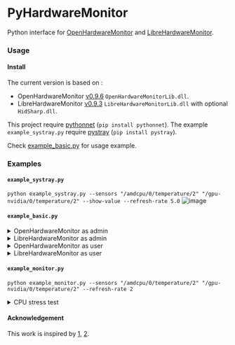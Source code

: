 # PyHardwareMonitor
Python interface for [OpenHardwareMonitor](https://github.com/openhardwaremonitor/openhardwaremonitor) and [LibreHardwareMonitor](https://github.com/LibreHardwareMonitor/LibreHardwareMonitor).


### Usage
#### Install
The current version is based on :
* OpenHardwareMonitor [v0.9.6](https://openhardwaremonitor.org/files/openhardwaremonitor-v0.9.6.zip) `OpenHardwareMonitorLib.dll`.
* LibreHardwareMonitor [v0.9.3](https://github.com/LibreHardwareMonitor/LibreHardwareMonitor/releases/download/v0.9.3/LibreHardwareMonitor-net472.zip) `LibreHardwareMonitorLib.dll` with optional `HidSharp.dll`.

This project require [pythonnet](https://github.com/pythonnet/pythonnet) (`pip install pythonnet`).
The example `example_systray.py` require [pystray](https://github.com/moses-palmer/pystray) (`pip install pystray`).

Check [example_basic.py](example_basic.py) for usage example.


### Examples
#### `example_systray.py`

`python example_systray.py --sensors "/amdcpu/0/temperature/2" "/gpu-nvidia/0/temperature/2" --show-value --refresh-rate 5.0`
![image](https://github.com/Cyril-Meyer/PyHardwareMonitor/assets/69190238/59a1dbed-0ee8-47d2-9464-d858c0dd4b20)



#### `example_basic.py`

<details>
<summary>OpenHardwareMonitor as admin</summary>

```
{
  "OpenHardwareMonitor.Hardware.CPU.AMD17CPU": {
    "/amdcpu/0/temperature/0": 39.25,
    "/amdcpu/0/temperature/4": 41.0
  },
  "OpenHardwareMonitor.Hardware.Nvidia.NvidiaGPU": {
    "/nvidiagpu/0/temperature/0": 24.0
  }
}
```

</details>
<details>
<summary>LibreHardwareMonitor as admin</summary>

```
{
  "LibreHardwareMonitor.Hardware.Cpu.Amd17Cpu": {
    "/amdcpu/0/temperature/2": 39.75000762939453,
    "/amdcpu/0/temperature/4": 35.75,
    "/amdcpu/0/temperature/3": 33.05620193481445
  },
  "LibreHardwareMonitor.Hardware.Gpu.NvidiaGpu": {
    "/gpu-nvidia/0/temperature/0": 24.0,
    "/gpu-nvidia/0/temperature/2": 35.375,
    "/gpu-nvidia/0/temperature/3": 34.125
  }
}
```

</details>
<details>
<summary>OpenHardwareMonitor as user</summary>

```
{
  "OpenHardwareMonitor.Hardware.CPU.AMD17CPU": {},
  "OpenHardwareMonitor.Hardware.Nvidia.NvidiaGPU": {
    "/nvidiagpu/0/temperature/0": 24.0
  }
}
```

</details>
<details>
<summary>LibreHardwareMonitor as user</summary>

```
{
  "LibreHardwareMonitor.Hardware.Cpu.Amd17Cpu": {
    "/amdcpu/0/temperature/2": 0.0
  },
  "LibreHardwareMonitor.Hardware.Gpu.NvidiaGpu": {
    "/gpu-nvidia/0/temperature/0": 24.0,
    "/gpu-nvidia/0/temperature/2": 35.34375,
    "/gpu-nvidia/0/temperature/3": 34.5625
  }
}
```

</details>


#### `example_monitor.py`
`python example_monitor.py --sensors "/amdcpu/0/temperature/2" "/gpu-nvidia/0/temperature/2" --refresh-rate 2`

<details>
<summary>CPU stress test</summary>

```
/amdcpu/0/temperature/2         : 45.0
/gpu-nvidia/0/temperature/2     : 35.59
/amdcpu/0/temperature/2         : 44.75
/gpu-nvidia/0/temperature/2     : 36.75
/amdcpu/0/temperature/2         : 68.88
/gpu-nvidia/0/temperature/2     : 36.0
/amdcpu/0/temperature/2         : 79.88
/gpu-nvidia/0/temperature/2     : 35.62
/amdcpu/0/temperature/2         : 84.12
/gpu-nvidia/0/temperature/2     : 35.78
/amdcpu/0/temperature/2         : 86.12
/gpu-nvidia/0/temperature/2     : 35.59
/amdcpu/0/temperature/2         : 87.25
/gpu-nvidia/0/temperature/2     : 35.62
/amdcpu/0/temperature/2         : 87.75
/gpu-nvidia/0/temperature/2     : 35.75
/amdcpu/0/temperature/2         : 88.38
/gpu-nvidia/0/temperature/2     : 36.91
/amdcpu/0/temperature/2         : 89.25
/gpu-nvidia/0/temperature/2     : 35.88
/amdcpu/0/temperature/2         : 89.75
/gpu-nvidia/0/temperature/2     : 35.53
/amdcpu/0/temperature/2         : 90.25
/gpu-nvidia/0/temperature/2     : 35.59
/amdcpu/0/temperature/2         : 90.5
/gpu-nvidia/0/temperature/2     : 35.47
/amdcpu/0/temperature/2         : 90.75
/gpu-nvidia/0/temperature/2     : 35.5
/amdcpu/0/temperature/2         : 91.0
/gpu-nvidia/0/temperature/2     : 35.53
/amdcpu/0/temperature/2         : 91.38
/gpu-nvidia/0/temperature/2     : 35.41
/amdcpu/0/temperature/2         : 89.0
/gpu-nvidia/0/temperature/2     : 35.5
/amdcpu/0/temperature/2         : 83.25
/gpu-nvidia/0/temperature/2     : 36.88
/amdcpu/0/temperature/2         : 78.5
/gpu-nvidia/0/temperature/2     : 36.88
/amdcpu/0/temperature/2         : 74.13
/gpu-nvidia/0/temperature/2     : 35.59
```

</details>

#### Acknowledgement
This work is inspired by [1](https://stackoverflow.com/a/62936850), [2](https://stackoverflow.com/a/49909330).
